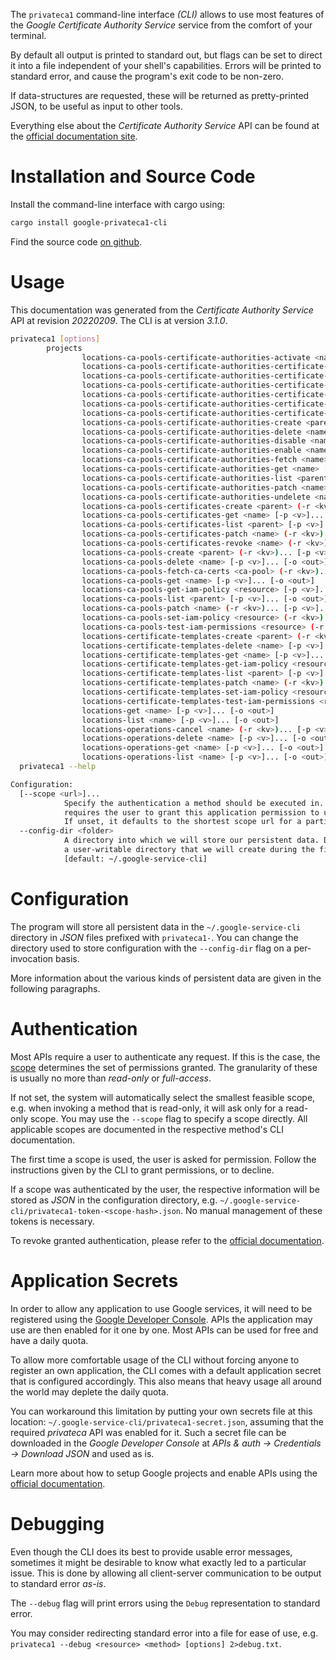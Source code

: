 <!---
DO NOT EDIT !
This file was generated automatically from 'src/mako/cli/README.md.mako'
DO NOT EDIT !
-->
The `privateca1` command-line interface *(CLI)* allows to use most features of the *Google Certificate Authority Service* service from the comfort of your terminal.

By default all output is printed to standard out, but flags can be set to direct it into a file independent of your shell's
capabilities. Errors will be printed to standard error, and cause the program's exit code to be non-zero.

If data-structures are requested, these will be returned as pretty-printed JSON, to be useful as input to other tools.

Everything else about the *Certificate Authority Service* API can be found at the
[official documentation site](https://cloud.google.com/).

# Installation and Source Code

Install the command-line interface with cargo using:

```bash
cargo install google-privateca1-cli
```

Find the source code [on github](https://github.com/Byron/google-apis-rs/tree/main/gen/privateca1-cli).

# Usage

This documentation was generated from the *Certificate Authority Service* API at revision *20220209*. The CLI is at version *3.1.0*.

```bash
privateca1 [options]
        projects
                locations-ca-pools-certificate-authorities-activate <name> (-r <kv>)... [-p <v>]... [-o <out>]
                locations-ca-pools-certificate-authorities-certificate-revocation-lists-get <name> [-p <v>]... [-o <out>]
                locations-ca-pools-certificate-authorities-certificate-revocation-lists-get-iam-policy <resource> [-p <v>]... [-o <out>]
                locations-ca-pools-certificate-authorities-certificate-revocation-lists-list <parent> [-p <v>]... [-o <out>]
                locations-ca-pools-certificate-authorities-certificate-revocation-lists-patch <name> (-r <kv>)... [-p <v>]... [-o <out>]
                locations-ca-pools-certificate-authorities-certificate-revocation-lists-set-iam-policy <resource> (-r <kv>)... [-p <v>]... [-o <out>]
                locations-ca-pools-certificate-authorities-certificate-revocation-lists-test-iam-permissions <resource> (-r <kv>)... [-p <v>]... [-o <out>]
                locations-ca-pools-certificate-authorities-create <parent> (-r <kv>)... [-p <v>]... [-o <out>]
                locations-ca-pools-certificate-authorities-delete <name> [-p <v>]... [-o <out>]
                locations-ca-pools-certificate-authorities-disable <name> (-r <kv>)... [-p <v>]... [-o <out>]
                locations-ca-pools-certificate-authorities-enable <name> (-r <kv>)... [-p <v>]... [-o <out>]
                locations-ca-pools-certificate-authorities-fetch <name> [-p <v>]... [-o <out>]
                locations-ca-pools-certificate-authorities-get <name> [-p <v>]... [-o <out>]
                locations-ca-pools-certificate-authorities-list <parent> [-p <v>]... [-o <out>]
                locations-ca-pools-certificate-authorities-patch <name> (-r <kv>)... [-p <v>]... [-o <out>]
                locations-ca-pools-certificate-authorities-undelete <name> (-r <kv>)... [-p <v>]... [-o <out>]
                locations-ca-pools-certificates-create <parent> (-r <kv>)... [-p <v>]... [-o <out>]
                locations-ca-pools-certificates-get <name> [-p <v>]... [-o <out>]
                locations-ca-pools-certificates-list <parent> [-p <v>]... [-o <out>]
                locations-ca-pools-certificates-patch <name> (-r <kv>)... [-p <v>]... [-o <out>]
                locations-ca-pools-certificates-revoke <name> (-r <kv>)... [-p <v>]... [-o <out>]
                locations-ca-pools-create <parent> (-r <kv>)... [-p <v>]... [-o <out>]
                locations-ca-pools-delete <name> [-p <v>]... [-o <out>]
                locations-ca-pools-fetch-ca-certs <ca-pool> (-r <kv>)... [-p <v>]... [-o <out>]
                locations-ca-pools-get <name> [-p <v>]... [-o <out>]
                locations-ca-pools-get-iam-policy <resource> [-p <v>]... [-o <out>]
                locations-ca-pools-list <parent> [-p <v>]... [-o <out>]
                locations-ca-pools-patch <name> (-r <kv>)... [-p <v>]... [-o <out>]
                locations-ca-pools-set-iam-policy <resource> (-r <kv>)... [-p <v>]... [-o <out>]
                locations-ca-pools-test-iam-permissions <resource> (-r <kv>)... [-p <v>]... [-o <out>]
                locations-certificate-templates-create <parent> (-r <kv>)... [-p <v>]... [-o <out>]
                locations-certificate-templates-delete <name> [-p <v>]... [-o <out>]
                locations-certificate-templates-get <name> [-p <v>]... [-o <out>]
                locations-certificate-templates-get-iam-policy <resource> [-p <v>]... [-o <out>]
                locations-certificate-templates-list <parent> [-p <v>]... [-o <out>]
                locations-certificate-templates-patch <name> (-r <kv>)... [-p <v>]... [-o <out>]
                locations-certificate-templates-set-iam-policy <resource> (-r <kv>)... [-p <v>]... [-o <out>]
                locations-certificate-templates-test-iam-permissions <resource> (-r <kv>)... [-p <v>]... [-o <out>]
                locations-get <name> [-p <v>]... [-o <out>]
                locations-list <name> [-p <v>]... [-o <out>]
                locations-operations-cancel <name> (-r <kv>)... [-p <v>]... [-o <out>]
                locations-operations-delete <name> [-p <v>]... [-o <out>]
                locations-operations-get <name> [-p <v>]... [-o <out>]
                locations-operations-list <name> [-p <v>]... [-o <out>]
  privateca1 --help

Configuration:
  [--scope <url>]...
            Specify the authentication a method should be executed in. Each scope
            requires the user to grant this application permission to use it.
            If unset, it defaults to the shortest scope url for a particular method.
  --config-dir <folder>
            A directory into which we will store our persistent data. Defaults to
            a user-writable directory that we will create during the first invocation.
            [default: ~/.google-service-cli]

```

# Configuration

The program will store all persistent data in the `~/.google-service-cli` directory in *JSON* files prefixed with `privateca1-`.  You can change the directory used to store configuration with the `--config-dir` flag on a per-invocation basis.

More information about the various kinds of persistent data are given in the following paragraphs.

# Authentication

Most APIs require a user to authenticate any request. If this is the case, the [scope][scopes] determines the 
set of permissions granted. The granularity of these is usually no more than *read-only* or *full-access*.

If not set, the system will automatically select the smallest feasible scope, e.g. when invoking a
method that is read-only, it will ask only for a read-only scope. 
You may use the `--scope` flag to specify a scope directly. 
All applicable scopes are documented in the respective method's CLI documentation.

The first time a scope is used, the user is asked for permission. Follow the instructions given 
by the CLI to grant permissions, or to decline.

If a scope was authenticated by the user, the respective information will be stored as *JSON* in the configuration
directory, e.g. `~/.google-service-cli/privateca1-token-<scope-hash>.json`. No manual management of these tokens
is necessary.

To revoke granted authentication, please refer to the [official documentation][revoke-access].

# Application Secrets

In order to allow any application to use Google services, it will need to be registered using the 
[Google Developer Console][google-dev-console]. APIs the application may use are then enabled for it
one by one. Most APIs can be used for free and have a daily quota.

To allow more comfortable usage of the CLI without forcing anyone to register an own application, the CLI
comes with a default application secret that is configured accordingly. This also means that heavy usage
all around the world may deplete the daily quota.

You can workaround this limitation by putting your own secrets file at this location: 
`~/.google-service-cli/privateca1-secret.json`, assuming that the required *privateca* API 
was enabled for it. Such a secret file can be downloaded in the *Google Developer Console* at 
*APIs & auth -> Credentials -> Download JSON* and used as is.

Learn more about how to setup Google projects and enable APIs using the [official documentation][google-project-new].


# Debugging

Even though the CLI does its best to provide usable error messages, sometimes it might be desirable to know
what exactly led to a particular issue. This is done by allowing all client-server communication to be 
output to standard error *as-is*.

The `--debug` flag will print errors using the `Debug` representation to standard error.

You may consider redirecting standard error into a file for ease of use, e.g. `privateca1 --debug <resource> <method> [options] 2>debug.txt`.


[scopes]: https://developers.google.com/+/api/oauth#scopes
[revoke-access]: http://webapps.stackexchange.com/a/30849
[google-dev-console]: https://console.developers.google.com/
[google-project-new]: https://developers.google.com/console/help/new/